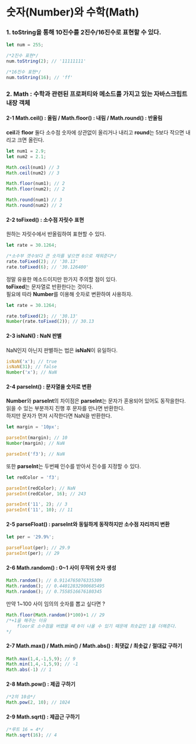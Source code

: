 숫자(Number)와 수학(Math)
=============
### 1. toString을 통해 10진수를 2진수/16진수로 표현할 수 있다.
```javascript
let num = 255;

/*2진수 표현*/
num.toString(2); // '11111111'

/*16진수 표현*/
num.toString(16); // 'ff'
```

### 2. Math : 수학과 관련된 프로퍼티와 메소드를 가지고 있는 자바스크립트 내장 객체
#### 2-1 Math.ceil() : 올림 / Math.floor() : 내림 / Math.round() : 반올림
**ceil**과 **floor** 둘다 소수점 숫자에 상관없이 올리거나 내리고 **round**는 5보다 작으면 내리고 크면 올린다.
```javascript
let num1 = 2.9;
let num2 = 2.1;

Math.ceil(num1) // 3
Math.ceil(num2) // 3

Math.floor(num1); // 2
Math.floor(num2); // 2

Math.round(num1) // 3
Math.round(num2) // 2
```

#### 2-2 toFixed() : 소수점 자릿수 표현
원하는 자릿수에서 반올림하여 표현할 수 있다.
```javascript
let rate = 30.1264;

/*소수부 갯수보다 큰 숫자를 넣으면 0으로 채워준다*/
rate.toFixed(2); // '30.13'
rate.toFixed(6); // '30.126400'
```
정말 유용한 메소드이지만 한가지 주의할 점이 있다.   
**toFixed**는 문자열로 반환한다는 것이다.   
필요에 따라 **Number**를 이용해 숫자로 변환하여 사용하자.
```javascript
let rate = 30.1264;

rate.toFixed(2); // '30.13'
Number(rate.toFixed(2)); // 30.13
```
#### 2-3 isNaN() : NaN 판별
NaN인지 아닌지 판별하는 법은 **isNaN**이 유일하다.   
```javascript
isNaN('x'); // true
isNaN(31); // false
Number('x'); // NaN
```

#### 2-4 parseInt() : 문자열을 숫자로 변환
**Number**와 **parseInt**의 차이점은 **parseInt**는 문자가 혼용되어 있어도 동작을한다.   
읽을 수 있는 부분까지 진행 후 문자를 만나면 반환한다.   
하지만 문자가 먼저 시작한다면 NaN을 반환한다.
```javascript
let margin = '10px';

parseInt(margin); // 10
Number(margin); // NaN

parseInt('f3'); // NaN
```
또한 **parseInt**는 두번째 인수를 받아서 진수를 지정할 수 있다.
```javascript
let redColor = 'f3';

parseInt(redColor); // NaN
parseInt(redColor, 16); // 243

parseInt('11', 2); // 3
parseInt('11', 10); // 11
```   

#### 2-5 parseFloat() : parseInt와 동일하게 동작하지만 소수점 자리까지 변환
```javascript
let per = '29.9%';

parseFloat(per); // 29.9
parseInt(per); // 29
```

#### 2-6 Math.random() : 0~1 사이 무작위 숫자 생성
```javascript
Math.random(); // 0.9114765076335309
Math.random(); // 0.44012832900685495
Math.random(); // 0.7558516676180345
```
만약 1~100 사이 임의의 숫자를 뽑고 싶다면 ?   
```javascript
Math.floor(Math.random()*100)+1 // 29
/*+1을 해주는 이유
    floor로 소수점을 버렸을 때 0이 나올 수 있기 때문에 최솟값인 1을 더해준다.
*/
```

#### 2-7 Math.max() / Math.min() / Math.abs() : 최댓값 / 최솟값 / 절대값 구하기
```javascript
Math.max(1,4,-1,5,9); // 9
Math.min(1,4,-1,5,9); // -1
Math.abs(-1) // 1
```

#### 2-8 Math.pow() : 제곱 구하기
```javascript
/*2의 10승*/
Math.pow(2, 10); // 1024
```
#### 2-9 Math.sqrt() : 제곱근 구하기
```javascript
/*루트 16 = 4*/
Math.sqrt(16); // 4
```